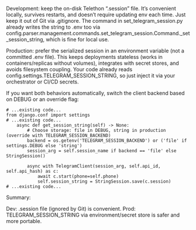 Development: keep the on-disk Telethon “.session” file. It’s convenient locally, survives restarts, and doesn’t require updating env each time. Just keep it out of Git via .gitignore. The command in set_telegram_session.py already writes the string to .env too via config.parser.management.commands.set_telegram_session.Command._set_session_string, which is fine for local use.

Production: prefer the serialized session in an environment variable (not a committed .env file). This keeps deployments stateless (works in containers/replicas without volumes), integrates with secret stores, and avoids filesystem coupling. Your code already reads config.settings.TELEGRAM_SESSION_STRING, so just inject it via your orchestrator or CI/CD secrets.

If you want both behaviors automatically, switch the client backend based on DEBUG or an override flag:

```
# ...existing code...
from django.conf import settings
# ...existing code...
    async def get_session_string(self) -> None:
        # Choose storage: file in DEBUG, string in production (override with TELEGRAM_SESSION_BACKEND)
        backend = os.getenv('TELEGRAM_SESSION_BACKEND') or ('file' if settings.DEBUG else 'string')
        session_arg = self.session_name if backend == 'file' else StringSession()

        async with TelegramClient(session_arg, self.api_id, self.api_hash) as c:
            await c.start(phone=self.phone)
            self.session_string = StringSession.save(c.session)
# ...existing code...
```

Summary:

Dev: .session file (ignored by Git) is convenient.
Prod: TELEGRAM_SESSION_STRING via environment/secret store is safer and more portable.